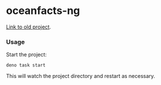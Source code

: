 # oceanfacts-ng

[Link to old project](https://github.com/tropicbliss/oceanfacts).

### Usage

Start the project:

```
deno task start
```

This will watch the project directory and restart as necessary.
